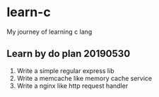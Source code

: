 # learn-c
My journey of learning c lang

## Learn by do plan 20190530

1. Write a simple regular express lib
1. Write a memcache like memory cache service
1. Write a nginx like http request handler
